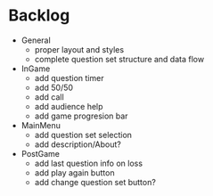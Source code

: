 # Backlog

- General
  - proper layout and styles
  - complete question set structure and data flow
- InGame
  - add question timer
  - add 50/50
  - add call
  - add audience help
  - add game progresion bar
- MainMenu
  - add question set selection
  - add description/About?
- PostGame
  - add last question info on loss
  - add play again button
  - add change question set button?
